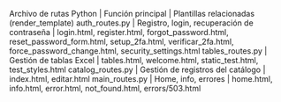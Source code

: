 Archivo de rutas Python | Función principal | Plantillas relacionadas (render_template)
auth_routes.py | Registro, login, recuperación de contraseña | login.html, register.html, forgot_password.html, reset_password_form.html, setup_2fa.html, verificar_2fa.html, force_password_change.html, security_settings.html
tables_routes.py | Gestión de tablas Excel | tables.html, welcome.html, static_test.html, test_styles.html
catalog_routes.py | Gestión de registros del catálogo | index.html, editar.html
main_routes.py | Home, info, errores | home.html, info.html, error.html, not_found.html, errors/503.html